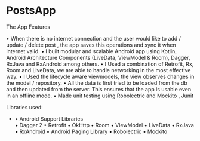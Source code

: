 # PostsApp

The App Features

•	When there is no internet connection and the user would like to add / update / delete post , the app saves this operations and sync it when internet valid.
•	I built modular and scalable Android app using Kotlin, Android Architecture Components (LiveData, ViewModel & Room), Dagger, RxJava and RxAndroid among others.
•	I Used a combination of Retrofit, Rx, Room and LiveData, we are able to handle networking in the most effective way.
•	I Used the lifecycle aware viewmodels, the view observes changes in the model / repository.
•	All the data is first tried to be loaded from the db and then updated from the server. This ensures that the app is usable even in an offline mode.
•	Made unit testing using Robolectric and Mockito , Junit

Libraries used:
<ul>
  <li>•	Android Support Libraries</li>
•	Dagger 2
•	Retrofit
•	OkHttp
•	Room
•	ViewModel
•	LiveData
•	RxJava
•	RxAndroid
•	Android Paging Library
•	Robolectric
•	Mockito
  <ul>
